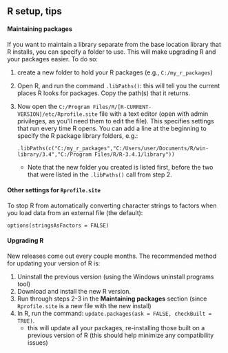 ## R setup, tips

#### Maintaining packages

If you want to maintain a library separate from the base location library that R installs, you can specify a folder to use. This will make upgrading R and your packages easier. To do so:

1. create a new folder to hold your R packages (e.g., `C:/my_r_packages`)

2. Open R, and run the command `.libPaths()`: this will tell you the current places R looks for packages. Copy the path(s) that it returns.

3. Now open the `C:/Program Files/R/[R-CURRENT-VERSION]/etc/Rprofile.site` file with a text editor (open with admin privileges, as you'll need them to edit the file). This specifies settings that run every time R opens. You can add a line at the beginning to specify the R package library folders, e.g.:

   ```
   .libPaths(c("C:/my_r_packages","C:/Users/user/Documents/R/win-library/3.4","C:/Program Files/R/R-3.4.1/library"))
   ```

   - Note that the new folder you created is listed first, before the two that were listed in the `.libPaths()` call from step 2.


#### Other settings for `Rprofile.site`

To stop R from automatically converting character strings to factors when you load data from an external file (the default):

```
options(stringsAsFactors = FALSE)
```

#### Upgrading R

New releases come out every couple months. The recommended method for updating your version of R is:

1. Uninstall the previous version (using the Windows uninstall programs tool)
2. Download and install the new R version.
3. Run through steps 2-3 in the **Maintaining packages** section (since `Rprofile.site` is a new file with the new install)
4. In R, run the command: `update.packages(ask = FALSE, checkBuilt = TRUE)`.
   - this will update all your packages, re-installing those built on a previous version of R (this should help minimize any compatibility issues)








